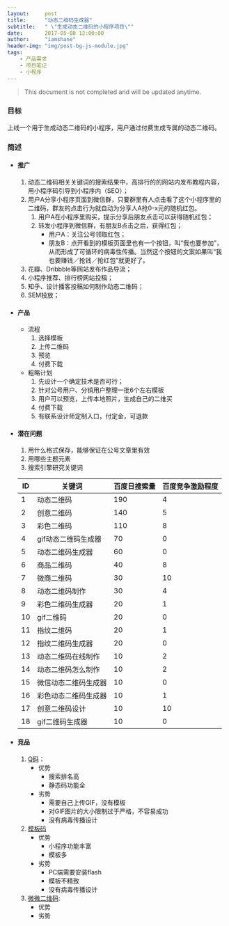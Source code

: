 ```yaml
---
layout:     post
title:      "动态二维码生成器"
subtitle:   " \"生成动态二维码的小程序项目\""
date:       2017-05-08 12:00:00
author:     "iamshane"
header-img: "img/post-bg-js-module.jpg"
tags:
    - 产品需求
    - 项目笔记
    - 小程序
---
```


>This document is not completed and will be updated anytime.

### 目标 

上线一个用于生成动态二维码的小程序，用户通过付费生成专属的动态二维码。

### 简述 

- #### 推广
    1. 动态二维码相关关键词的搜索结果中，高排行的的网站内发布教程内容，用小程序码引导到小程序内（SEO）；
    2. 用户A分享小程序页面到微信群，只要群里有人点击看了这个小程序里的二维码，群友的点击行为就自动为分享人A抢0-x元的随机红包。
        1. 用户A在小程序里购买，提示分享后朋友点击可以获得随机红包；
        2. 转发小程序到微信群，有朋友B点击之后，获得红包；
            - 用户A：关注公号领取红包；
            - 朋友B：点开看到的模板页面里也有一个按钮，叫“我也要参加”，从而形成了可循环的病毒性传播。当然这个按钮的文案如果叫“我也要赚钱／抢钱／抢红包”就更好了。
    3. 花瓣、Dribbble等网站发布作品导流；
    4. 小程序推荐、排行榜网站投稿；
    5. 知乎、设计播客投稿如何制作动态二维码；
    6. SEM投放；

- #### 产品
    - 流程
        1. 选择模板
        2. 上传二维码
        3. 预览
        4. 付费下载
    - 粗略计划
        1. 先设计一个确定技术是否可行；
        2. 针对公号用户、分销用户整理一批6个左右模板
        3. 用户可以预览，上传本地照片，生成自己的二维买
        4. 付费下载
        5. 有联系设计师定制入口，付定金，可退款

- #### 潜在问题 
    1. 用什么格式保存，能够保证在公号文章里有效
    2. 用哪些主题元素
    3. 搜索引擎研究关键词
    
    | ID | 关键词 | 百度日搜索量 | 百度竞争激励程度 |
    |---|---|---|---|
    | 1 | 动态二维码 | 190 | 4 |
    | 2 | 创意二维码 | 140 | 5 |
    | 3 | 彩色二维码 | 110 | 8 |
    | 4 | gif动态二维码生成器 | 70 | 0 |
    | 5 | 动态二维码生成器 | 60 | 0 |
    | 6 | 商品二维码 | 40 | 8 |
    | 7 | 微商二维码 | 30 | 10 |
    | 8 | 动态二维码制作| 30 | 4 |
    | 9 | 彩色二维码生成器 | 20 | 1 |
    | 10 | gif二维码 | 20 | 0 |
    | 11 | 指纹二维码 | 20 | 1 |
    | 12 | 指纹二维码生成器 | 20 | 0 |
    | 13 | 动态二维码在线制作 | 10 | 2 |
    | 14 | 动态二维码怎么制作 | 10 | 2 |
    | 15 | 微信动态二维码生成器 | 10 | 0 |
    | 16 | 彩色动态二维码生成器 | 10 | 1 |
    | 17 | 创意二维码设计 | 10 | 10 |
    | 18 | gif二维码生成器 | 10 | 0 |

- #### 竞品
    1. [Q码](http://www.qmacode.com/)：
        - 优势
            - 搜索排名高
            - 静态码功能全
        - 劣势
            - 需要自己上传GIF，没有模板
            - 对GIF图片的大小限制过于严格，不容易成功
            - 没有病毒传播设计
    2. [模板码](http://www.mobanma.com/)
        - 优势 
            + 小程序功能丰富
            + 模板多
        - 劣势
            + PC端需要安装flash
            + 模板不精致
            + 没有病毒传播设计
    3. [微微二维码](http://www.wwei.cn/):
        - 优势
        - 劣势 


